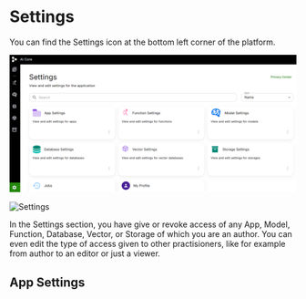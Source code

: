 # Settings
You can find the Settings icon at the bottom left corner of the platform.

![Settings](../../static/img/Settings.png)

![Settings](../../../static/img/SemossDevInstallation/Settings.png)

In the Settings section, you have give or revoke access of any App, Model, Function, Database, Vector, or Storage of which you are an author.
You can even edit the type of access given to other practisioners, like for example from author to an editor or just a viewer.

## App Settings
